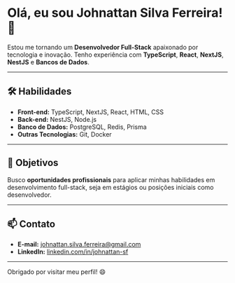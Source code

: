 # Olá, eu sou Johnattan Silva Ferreira! 👋

Estou me tornando um **Desenvolvedor Full-Stack** apaixonado por tecnologia e inovação. Tenho experiência com **TypeScript**, **React**, **NextJS**, **NestJS** e **Bancos de Dados**.

---

## 🛠️ Habilidades
- **Front-end:** TypeScript, NextJS, React, HTML, CSS
- **Back-end:** NestJS, Node.js
- **Banco de Dados:** PostgreSQL, Redis, Prisma
- **Outras Tecnologias:** Git, Docker

---

## 🎯 Objetivos
Busco **oportunidades profissionais** para aplicar minhas habilidades em desenvolvimento full-stack, seja em estágios ou posições iniciais como desenvolvedor.

---

## 📫 Contato
- **E-mail:** johnattan.silva.ferreira@gmail.com  
- **LinkedIn:** [linkedin.com/in/johnattan-sf](https://linkedin.com/in/johnattan-sf)

---

Obrigado por visitar meu perfil! 😄  
